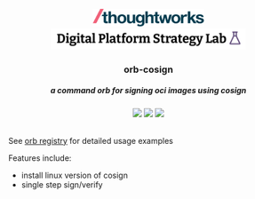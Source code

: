 <div align="center">
	<p>
		<img alt="Thoughtworks Logo" src="https://raw.githubusercontent.com/ThoughtWorks-DPS/static/master/thoughtworks_flamingo_wave.png?sanitize=true" width=200 />
    <br />
		<img alt="DPS Title" src="https://raw.githubusercontent.com/ThoughtWorks-DPS/static/master/dps_lab_title.png" width=350/>
	</p>
  <h3>orb-cosign</h3>
  <h5>a command orb for signing oci images using cosign</h5>
  <a href="https://app.circleci.com/pipelines/github/ThoughtWorks-DPS/orb-cosign"><img src="https://circleci.com/gh/ThoughtWorks-DPS/orb-cosign.svg?style=shield"></a> <a href="https://badges.circleci.com/orbs/twdps/cosign.svg"><img src="https://badges.circleci.com/orbs/twdps/cosign.svg"></a> <a href="https://opensource.org/licenses/MIT"><img src="https://img.shields.io/badge/license-MIT-blue.svg"></a>
</div>
<br />

See [orb registry](https://circleci.com/developer/orbs/orb/twdps/cosign) for detailed usage examples

Features include:

- install linux version of cosign
- single step sign/verify

